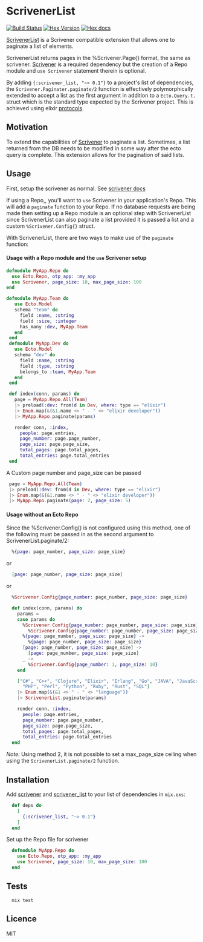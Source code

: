 # ScrivenerList

[![Build Status](https://travis-ci.org/stephenmoloney/scrivener_list.svg)](https://travis-ci.org/stephenmoloney/scrivener_list) [![Hex Version](http://img.shields.io/hexpm/v/scrivener_list.svg?style=flat)](https://hex.pm/packages/scrivener_list) [![Hex docs](http://img.shields.io/badge/hex.pm-docs-green.svg?style=flat)](https://hexdocs.pm/scrivener_list)

[ScrivenerList](https://hex.pm/packages/scrivener_list) is a Scrivener compatible extension that
allows one to paginate a list of elements.

ScrivenerList returns pages in the %Scrivener.Page{} format, the same as scrivener.
[Scrivener](https://hexdocs.pm/scrivener/) is a required dependency but the creation of
a Repo module and `use Scrivener` statement therein is optional.

By adding `{:scrivener_list, "~> 0.1"}` to a project's list of dependencies, the `Scrivener.Paginater.paginate/2`
function is effectively polymorphically extended to accept a list as the first argument in addition to a
`Ecto.Query.t.` struct which is the standard type expected by the Scrivener project. This is achieved using
elixir [protocols](http://elixir-lang.org/getting-started/protocols.html).


## Motivation

To extend the capabilities of [Scrivener](https://hex.pm/packages/scrivener) to paginate a
list. Sometimes, a list returned from the DB needs to be modified in some way after the ecto
query is complete. This extension allows for the pagination of said lists.


## Usage

First, setup the scrivener as normal. See [scrivener docs](https://hexdocs.pm/scrivener/Scrivener.html)

If using a Repo,, you'll want to `use` Scrivener in your application's Repo. This will add a `paginate`
function to your Repo. If no database requests are being made then setting up a Repo module
is an optional step with ScrivenerList since ScrivenerList can also paginate a list provided it is
passed a list and a custom `%Scrivener.Config{}` struct.

With ScrivenerList, there are two ways to make use of the `paginate` function:

#### Usage with a Repo module and the `use` Scrivener setup

```elixir
defmodule MyApp.Repo do
  use Ecto.Repo, otp_app: :my_app
  use Scrivener, page_size: 10, max_page_size: 100
end

defmodule MyApp.Team do
   use Ecto.Model
   schema "team" do
     field :name, :string
     field :size, :integer
     has_many :dev, MyApp.Team
   end
 end
 defmodule MyApp.Dev do
   use Ecto.Model
   schema "dev" do
     field :name, :string
     field :type, :string
     belongs_to :team, MyApp.Team
   end
 end

 def index(conn, params) do
   page = MyApp.Repo.All(Team)
   |> preload(:dev: from(d in Dev, where: type == "elixir")
   |> Enum.map(&(&1.name <> " - " <> "elixir developer"))
   |> MyApp.Repo.paginate(params)

   render conn, :index,
     people: page.entries,
     page_number: page.page_number,
     page_size: page.page_size,
     total_pages: page.total_pages,
     total_entries: page.total_entries
 end
 ```

 A Custom page number and page_size can be passed

```elixir
 page = MyApp.Repo.All(Team)
 |> preload(:dev: from(d in Dev, where: type == "elixir")
 |> Enum.map(&(&1.name <> " - " <> "elixir developer"))
 |> MyApp.Repo.paginate(page: 2, page_size: 5)
```


#### Usage without an Ecto Repo

Since the %Scrivener.Config() is not configured using this method, one of the following
must be passed in as the second argument to ScrivenerList.paginate/2:

```elixir
  %{page: page_number, page_size: page_size}
```
or
```elixir
  [page: page_number, page_size: page_size]
```
or
```elixir
  %Scrivener.Config{page_number: page_number, page_size: page_size}
```


```elixir
  def index(conn, params) do
    params =
    case params do
      %Scrivener.Config{page_number: page_number, page_size: page_size} ->
        %Scrivener.Config{page_number: page_number, page_size: page_size}
      %{page: page_number, page_size: page_size} ->
        %{page: page_number, page_size: page_size}
      [page: page_number, page_size: page_size] ->
        [page: page_number, page_size: page_size]
      _ ->
        %Scrivener.Config{page_number: 1, page_size: 10}
    end

    ["C#", "C++", "Clojure", "Elixir", "Erlang", "Go", "JAVA", "JavaScript", "Lisp",
      "PHP", "Perl", "Python", "Ruby", "Rust", "SQL"]
    |> Enum.map(&(&1 <> " - " <> "language"))
    |> ScrivenerList.paginate(params)

    render conn, :index,
      people: page.entries,
      page_number: page.page_number,
      page_size: page.page_size,
      total_pages: page.total_pages,
      total_entries: page.total_entries
  end
```

*Note:* Using method 2, it is not possible to set a max_page_size ceiling when using the
`ScrivenerList.paginate/2` function.


## Installation

Add [scrivener](https://hex.pm/packages/scrivener) and [scrivener_list](https://hex.pm/packages/scrivener_list) to your list of dependencies in `mix.exs`:

```elixir
  def deps do
    [
      {:scrivener_list, "~> 0.1"}
    ]
  end
```

Set up the Repo file for scrivener

```elixir
  defmodule MyApp.Repo do
    use Ecto.Repo, otp_app: :my_app
    use Scrivener, page_size: 10, max_page_size: 100
  end
```

## Tests

```shell
  mix test
```


## Licence

MIT
